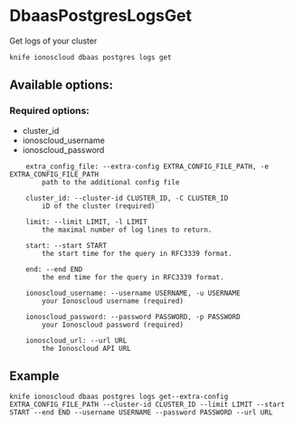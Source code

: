 # DbaasPostgresLogsGet

Get logs of your cluster

```text
knife ionoscloud dbaas postgres logs get
```

## Available options:

### Required options:

* cluster\_id
* ionoscloud\_username
* ionoscloud\_password

```text
    extra_config_file: --extra-config EXTRA_CONFIG_FILE_PATH, -e EXTRA_CONFIG_FILE_PATH
        path to the additional config file

    cluster_id: --cluster-id CLUSTER_ID, -C CLUSTER_ID
        iD of the cluster (required)

    limit: --limit LIMIT, -l LIMIT
        the maximal number of log lines to return.

    start: --start START
        the start time for the query in RFC3339 format.

    end: --end END
        the end time for the query in RFC3339 format.

    ionoscloud_username: --username USERNAME, -u USERNAME
        your Ionoscloud username (required)

    ionoscloud_password: --password PASSWORD, -p PASSWORD
        your Ionoscloud password (required)

    ionoscloud_url: --url URL
        the Ionoscloud API URL

```
## Example

```text
knife ionoscloud dbaas postgres logs get--extra-config EXTRA_CONFIG_FILE_PATH --cluster-id CLUSTER_ID --limit LIMIT --start START --end END --username USERNAME --password PASSWORD --url URL
```
